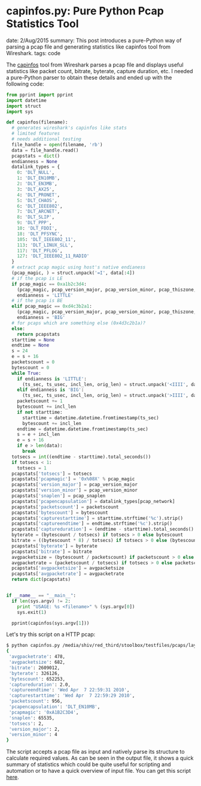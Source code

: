capinfos.py: Pure Python Pcap Statistics Tool
=============================================
date: 2/Aug/2015
summary: This post introduces a pure-Python way of parsing a pcap file and generating statistics like capinfos tool from Wireshark.
tags: code

The [capinfos](https://www.wireshark.org/docs/man-pages/capinfos.html) tool from Wireshark parses a pcap file and displays useful statistics like packet count, bitrate, byterate, capture duration, etc. I needed a pure-Python parser to obtain these details and ended up with the following code:

```python
from pprint import pprint
import datetime
import struct
import sys

def capinfos(filename):
  # generates wireshark's capinfos like stats
  # limited features
  # needs additional testing
  file_handle = open(filename, 'rb')
  data = file_handle.read()
  pcapstats = dict()
  endianness = None
  datalink_types = {
    0: 'DLT_NULL',
    1: 'DLT_EN10MB',
    2: 'DLT_EN3MB',
    3: 'DLT_AX25',
    4: 'DLT_PRONET',
    5: 'DLT_CHAOS',
    6: 'DLT_IEEE802',
    7: 'DLT_ARCNET',
    8: 'DLT_SLIP',
    9: 'DLT_PPP',
    10: 'DLT_FDDI',
    18: 'DLT_PFSYNC',
    105: 'DLT_IEEE802_11',
    113: 'DLT_LINUX_SLL',
    117: 'DLT_PFLOG',
    127: 'DLT_IEEE802_11_RADIO'
  }
  # extract pcap magic using host's native endianess
  (pcap_magic, ) = struct.unpack('=I', data[:4])
  # if the pcap is LE
  if pcap_magic == 0xa1b2c3d4:
    (pcap_magic, pcap_version_major, pcap_version_minor, pcap_thiszone, pcap_sigfigs, pcap_snaplen, pcap_network) = struct.unpack('<IHHIIII', data[:24])
    endianness = 'LITTLE'
  # if the pcap is BE
  elif pcap_magic == 0xd4c3b2a1:
    (pcap_magic, pcap_version_major, pcap_version_minor, pcap_thiszone, pcap_sigfigs, pcap_snaplen, pcap_network) = struct.unpack('>IHHIIII', data[:24])
    endianness = 'BIG'
  # for pcaps which are something else (0x4d3c2b1a)?
  else:
    return pcapstats
  starttime = None
  endtime = None
  s = 24
  e = s + 16
  packetscount = 0
  bytescount = 0
  while True:
    if endianness is 'LITTLE':
      (ts_sec, ts_usec, incl_len, orig_len) = struct.unpack('<IIII', data[s:e])
    elif endianness is 'BIG':
      (ts_sec, ts_usec, incl_len, orig_len) = struct.unpack('>IIII', data[s:e])
    packetscount += 1
    bytescount += incl_len
    if not starttime:
      starttime = datetime.datetime.fromtimestamp(ts_sec)
      bytescount += incl_len
    endtime = datetime.datetime.fromtimestamp(ts_sec)
    s = e + incl_len
    e = s + 16
    if e > len(data):
      break
  totsecs = int((endtime - starttime).total_seconds())
  if totsecs < 1:
    totsecs = 1
  pcapstats['totsecs'] = totsecs
  pcapstats['pcapmagic'] = '0x%08X' % pcap_magic
  pcapstats['version_major'] = pcap_version_major
  pcapstats['version_minor'] = pcap_version_minor
  pcapstats['snaplen'] = pcap_snaplen
  pcapstats['pcapencapsulation'] = datalink_types[pcap_network]
  pcapstats['packetscount'] = packetscount
  pcapstats['bytescount'] = bytescount
  pcapstats['capturestarttime'] = starttime.strftime('%c').strip()
  pcapstats['captureendtime'] = endtime.strftime('%c').strip()
  pcapstats['captureduration'] = (endtime - starttime).total_seconds()
  byterate = (bytescount / totsecs) if totsecs > 0 else bytescount
  bitrate = ((bytescount * 8) / totsecs) if totsecs > 0 else (bytescount * 8)
  pcapstats['byterate'] = byterate
  pcapstats['bitrate'] = bitrate
  avgpacketsize = (bytescount / packetscount) if packetscount > 0 else bytescount
  avgpacketrate = (packetscount / totsecs) if totsecs > 0 else packetscount
  pcapstats['avgpacketsize'] = avgpacketsize
  pcapstats['avgpacketrate'] = avgpacketrate
  return dict(pcapstats)


if __name__ == "__main__":
  if len(sys.argv) != 2:
    print "USAGE: %s <filename>" % (sys.argv[0])
    sys.exit(1)

  pprint(capinfos(sys.argv[1]))
```

Let's try this script on a HTTP pcap:

```bash
$ python capinfos.py /media/shiv/red_third/stoolbox/testfiles/pcaps/layer7/http_espn.pcap
{
 'avgpacketrate': 478,
 'avgpacketsize': 682,
 'bitrate': 2609012,
 'byterate': 326126,
 'bytescount': 652253,
 'captureduration': 2.0,
 'captureendtime': 'Wed Apr  7 22:59:31 2010',
 'capturestarttime': 'Wed Apr  7 22:59:29 2010',
 'packetscount': 956,
 'pcapencapsulation': 'DLT_EN10MB',
 'pcapmagic': '0xA1B2C3D4',
 'snaplen': 65535,
 'totsecs': 2,
 'version_major': 2,
 'version_minor': 4
}
```

The script accepts a pcap file as input and natively parse its structure to calculate required values. As can be seen in the output file, it shows a quick summary of statistics which could be quite useful for scripting and automation or to have a quick overview of input file. You can get this script [here](https://gist.github.com/7h3rAm/225e36ad59729000e00e7814e9644622).